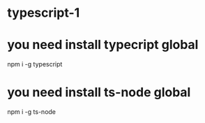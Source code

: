# typescript-1

# you need install typecript global
npm i -g typescript
# you need install ts-node global
npm i -g ts-node